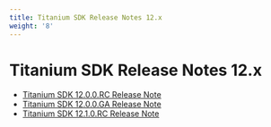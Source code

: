 ```yaml
---
title: Titanium SDK Release Notes 12.x
weight: '8'
---
```


# Titanium SDK Release Notes 12.x

* [Titanium SDK 12.0.0.RC Release Note](/guide/Titanium_SDK/Titanium_SDK_Release_Notes/Titanium_SDK_Release_Notes_12.x/Titanium_SDK_12.0.0.RC_Release_Note/)
* [Titanium SDK 12.0.0.GA Release Note](/guide/Titanium_SDK/Titanium_SDK_Release_Notes/Titanium_SDK_Release_Notes_12.x/Titanium_SDK_12.0.0.GA_Release_Note/)
* [Titanium SDK 12.1.0.RC Release Note](/guide/Titanium_SDK/Titanium_SDK_Release_Notes/Titanium_SDK_Release_Notes_12.x/Titanium_SDK_12.1.0.RC_Release_Note/)
